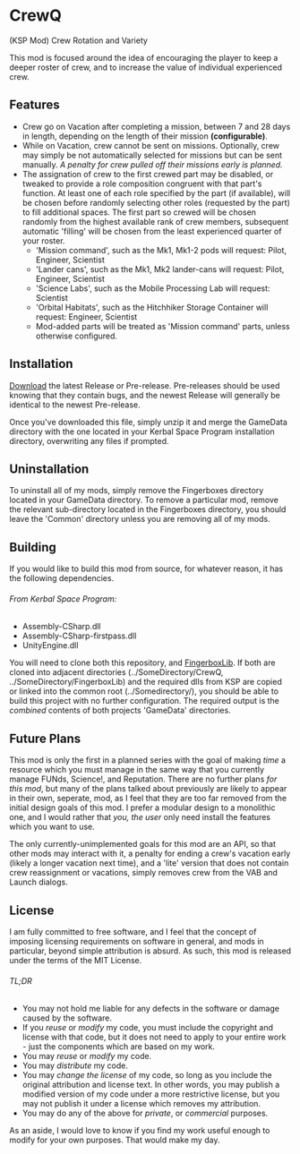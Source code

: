 # CrewQ
(KSP Mod) Crew Rotation and Variety

This mod is focused around the idea of encouraging the player to keep a deeper roster of crew, and to increase the value of individual experienced crew. 

Features
--------
* Crew go on Vacation after completing a mission, between 7 and 28 days in length, depending on the length of their mission __(configurable)__.
* While on Vacation, crew cannot be sent on missions. Optionally, crew may simply be not automatically selected for missions but can be sent manually. _A penalty for crew pulled off their missions early is planned._
* The assignation of crew to the first crewed part may be disabled, or tweaked to provide a role composition congruent with that part's function. At least one of each role specified by the part (if available), will be chosen before randomly selecting other roles (requested by the part) to fill additional spaces. The first part so crewed will be chosen randomly from the highest available rank of crew members, subsequent automatic 'filling' will be chosen from the least experienced quarter of your roster.
  * 'Mission command', such as the Mk1, Mk1-2 pods will request: Pilot, Engineer, Scientist
  * 'Lander cans', such as the Mk1, Mk2 lander-cans will request: Pilot, Engineer, Scientist
  * 'Science Labs', such as the Mobile Processing Lab will request: Scientist
  * 'Orbital Habitats', such as the Hitchhiker Storage Container will request: Engineer, Scientist
  * Mod-added parts will be treated as 'Mission command' parts, unless otherwise configured.
 
Installation
------------
[Download](https://github.com/fingerboxes/CrewQ/releases) the latest Release or Pre-release. Pre-releases should be used knowing that they contain bugs, and the newest Release will generally be identical to the newest Pre-release.

Once you've downloaded this file, simply unzip it and merge the GameData directory with the one located in your Kerbal Space Program installation directory, overwriting any files if prompted.

Uninstallation
--------------
To uninstall all of my mods, simply remove the Fingerboxes directory located in your GameData directory. To remove a particular mod, remove the relevant sub-directory located in the Fingerboxes directory, you should leave the 'Common' directory unless you are removing all of my mods.

Building
--------
If you would like to build this mod from source, for whatever reason, it has the following dependencies.

###### From Kerbal Space Program:
* Assembly-CSharp.dll
* Assembly-CSharp-firstpass.dll
* UnityEngine.dll

You will need to clone both this repository, and [FingerboxLib](https://github.com/fingerboxes/FingerboxLib). If both are cloned into adjacent directories (../SomeDirectory/CrewQ, ../SomeDirectory/FingerboxLib) and the required dlls from KSP are copied or linked into the common root (../Somedirectory/), you should be able to build this project with no further configuration. The required output is the *combined* contents of both projects 'GameData' directories.

Future Plans
------------
This mod is only the first in a planned series with the goal of making _time_ a resource which you must manage in the same way that you currently manage FUNds, Science!, and Reputation. There are no further plans _for this mod_, but many of the plans talked about previously are likely to appear in their own, seperate, mod, as I feel that they are too far removed from the initial design goals of this mod. I prefer a modular design to a monolithic one, and I would rather that _you, the user_ only need install the features which you want to use. 

The only currently-unimplemented goals for this mod are an API, so that other mods may interact with it, a penalty for ending a crew's vacation early (likely a longer vacation next time), and a 'lite' version that does not contain crew reassignment or vacations, simply removes crew from the VAB and Launch dialogs.

License
-------
I am fully committed to free software, and I feel that the concept of imposing licensing requirements on software in general, and mods in particular, beyond simple attribution is absurd. As such, this mod is released under the terms of the MIT License.

###### TL;DR
* You may not hold me liable for any defects in the software or damage caused by the software.
* If you _reuse_ or _modify_ my code, you must include the copyright and license with that code, but it does not need to apply to your entire work - just the components which are based on my work.
* You may _reuse_ or _modify_ my code.
* You may _distribute_ my code.
* You may _change the license_ of my code, so long as you include the original attribution and license text. In other words, you may publish a modified version of my code under a more restrictive license, but you may not publish it under a license which removes my attribution.
* You may do any of the above for _private_, or _commercial_ purposes.

As an aside, I would love to know if you find my work useful enough to modify for your own purposes. That would make my day.
